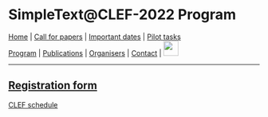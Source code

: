 
# SimpleText@CLEF-2022 Program


[Home](./) | [Call for papers](./CFP) | [Important dates](./dates) | [Pilot tasks](./tasks)  
[Program](./program) | [Publications](./publications) | [Organisers](./organisers) | [Contact](./contact) | [<img src="https://github.com/simpletext-madics/2021/blob/main/clef/FR.png?raw=true" width="30">](../fr/program)


------------------------------------------------------------


[Registration form](https://forms.gle/bfcPqhaNDhnA1NiU8)
------------------------------------------------------------
[CLEF schedule](https://clef2022.clef-initiative.eu/index.php?page=Pages/schedule.html)
